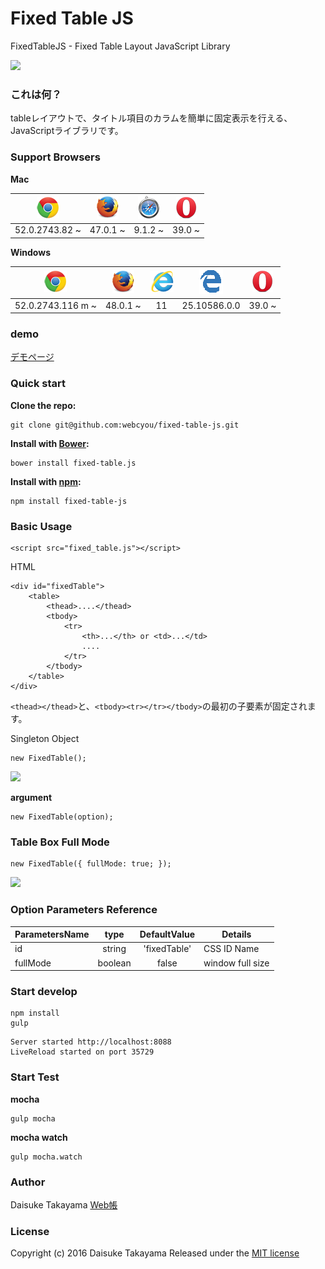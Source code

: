 # Fixed Table JS
FixedTableJS - Fixed Table Layout JavaScript Library


![](http://webcyou.com/fixed_table_js/img/fixed_table.png)

### これは何？
tableレイアウトで、タイトル項目のカラムを簡単に固定表示を行える、JavaScriptライブラリです。


### Support Browsers
**Mac**

| ![](./demo/img/icon/icon_chrome.png) | ![](./demo/img/icon/icon_firefox.png) | ![](./demo/img/icon/icon_safari.png) | ![](./demo/img/icon/icon_opera.png)  | 
| :---------------: | :---------------:| :---------------:| :---------------:|
| 52.0.2743.82 ~ | 47.0.1 ~ | 9.1.2 ~ | 39.0 ~ |

**Windows**

| ![](./demo/img/icon/icon_chrome.png) | ![](./demo/img/icon/icon_firefox.png) | ![](./demo/img/icon/icon_ie.png) | ![](./demo/img/icon/icon_edge.png) | ![](./demo/img/icon/icon_opera.png) | 
| :---------------: | :---------------:| :---------------:| :---------------:|:---------------:|
| 52.0.2743.116 m ~ | 48.0.1 ~ | 11 | 25.10586.0.0 | 39.0 ~ |


### demo
[デモページ](https://webcyou.github.io/fixed_table/)

###  Quick start

**Clone the repo:**
```
git clone git@github.com:webcyou/fixed-table-js.git
```

**Install with [Bower](http://bower.io):**
```
bower install fixed-table.js
```

**Install with [npm](https://www.npmjs.com):**

```
npm install fixed-table-js
```


### Basic Usage

```
<script src="fixed_table.js"></script>
```

HTML
```
<div id="fixedTable">
    <table>
        <thead>....</thead>
        <tbody>
            <tr>
                <th>...</th> or <td>...</td>
                ....
            </tr>
        </tbody>
    </table>
</div>
```
`<thead></thead>`と、`<tbody><tr></tr></tbody>`の最初の子要素が固定されます。


Singleton Object

```
new FixedTable();
```

![](http://webcyou.com/fixed_table_js/img/f_t_01.png)


**argument**

```
new FixedTable(option);
```

### Table Box Full Mode

```
new FixedTable({ fullMode: true; });
```

![](http://webcyou.com/fixed_table_js/img/f_t_02.png)

### Option Parameters Reference

| ParametersName | type         | DefaultValue | Details                | 
| --------------- |:---------------:|:---------------:|-------------------- |
| id | string | 'fixedTable' | CSS ID Name |
| fullMode | boolean | false | window full size |


### Start develop
```
npm install
gulp 
```

```
Server started http://localhost:8088
LiveReload started on port 35729
```

### Start Test

**mocha**
```
gulp mocha
```

**mocha watch**
```
gulp mocha.watch
```


### Author
Daisuke Takayama
[Web帳](http://www.webcyou.com/)


### License
Copyright (c) 2016 Daisuke Takayama
Released under the [MIT license](http://opensource.org/licenses/mit-license.php)
